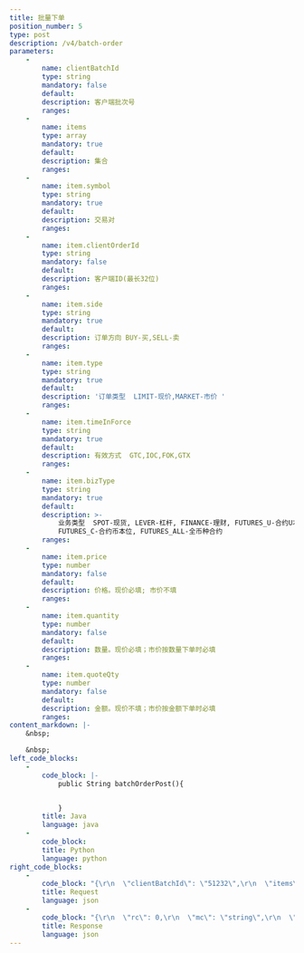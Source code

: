 ```yaml
---
title: 批量下单
position_number: 5
type: post
description: /v4/batch-order
parameters:
    -
        name: clientBatchId
        type: string
        mandatory: false
        default:
        description: 客户端批次号
        ranges:
    -
        name: items
        type: array
        mandatory: true
        default:
        description: 集合
        ranges:
    -
        name: item.symbol
        type: string
        mandatory: true
        default:
        description: 交易对
        ranges:
    -
        name: item.clientOrderId
        type: string
        mandatory: false
        default:
        description: 客户端ID(最长32位)
        ranges:
    -
        name: item.side
        type: string
        mandatory: true
        default:
        description: 订单方向 BUY-买,SELL-卖
        ranges:
    -
        name: item.type
        type: string
        mandatory: true
        default:
        description: '订单类型  LIMIT-现价,MARKET-市价 '
        ranges:
    -
        name: item.timeInForce
        type: string
        mandatory: true
        default:
        description: 有效方式  GTC,IOC,FOK,GTX
        ranges:
    -
        name: item.bizType
        type: string
        mandatory: true
        default:
        description: >-
            业务类型  SPOT-现货, LEVER-杠杆, FINANCE-理财, FUTURES_U-合约U本位,
            FUTURES_C-合约币本位, FUTURES_ALL-全币种合约
        ranges:
    -
        name: item.price
        type: number
        mandatory: false
        default:
        description: 价格。现价必填; 市价不填
        ranges:
    -
        name: item.quantity
        type: number
        mandatory: false
        default:
        description: 数量。现价必填；市价按数量下单时必填
        ranges:
    -
        name: item.quoteQty
        type: number
        mandatory: false
        default:
        description: 金额。现价不填；市价按金额下单时必填
        ranges:
content_markdown: |-
    &nbsp;

    &nbsp;
left_code_blocks:
    -
        code_block: |-
            public String batchOrderPost(){


            }
        title: Java
        language: java
    -
        code_block:
        title: Python
        language: python
right_code_blocks:
    -
        code_block: "{\r\n  \"clientBatchId\": \"51232\",\r\n  \"items\": [\r\n    {\r\n      \"symbol\": \"BTC_USDT\",\r\n      \"clientOrderId\": \"16559590087220001\",\r\n      \"side\": \"BUY\",\r\n      \"type\": \"LIMIT\",\r\n      \"timeInForce\": \"GTC\",\r\n      \"bizType\": \"SPOT\",\r\n      \"price\": 40000,\r\n      \"quantity\": 2,\r\n      \"quoteQty\": 80000\r\n    }\r\n  ]\r\n}"
        title: Request
        language: json
    -
        code_block: "{\r\n  \"rc\": 0,\r\n  \"mc\": \"string\",\r\n  \"ma\": [\r\n    {}\r\n  ],\r\n  \"result\": {\r\n    \"items\": [  //订单id集合\r\n      {\r\n        \"orderId\": \"6216559590087220004\"\r\n      }\r\n    ]\r\n  }\r\n}"
        title: Response
        language: json
---
```

